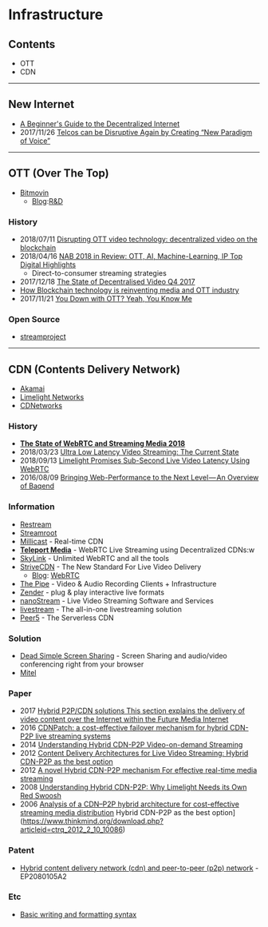 # Infrastructure

## Contents
- OTT
- CDN

---
## New Internet
- [A Beginner's Guide to the Decentralized Internet](http://www.electronicbeats.net/a-beginners-guide-to-the-decentralized-internet/)
- 2017/11/26 [Telcos can be Disruptive Again by Creating “New Paradigm of Voice”](https://medium.com/@PankajSinghV/telcos-can-be-disruptive-again-by-creating-new-paradigm-of-voice-829948923d0f)


---
## OTT (Over The Top)
- [Bitmovin](https://bitmovin.com/)
    - [Blog](https://bitmovin.com/blog/):[R&D](https://bitmovin.com/research/)


### History
- 2018/07/11 [Disrupting OTT video technology: decentralized video on the blockchain](https://www.linkedin.com/pulse/disrupting-ott-video-technology-decentralized-luke-carriere)
- 2018/04/16 [NAB 2018 in Review: OTT, AI, Machine-Learning, IP Top Digital Highlights](https://www.sportsvideo.org/2018/04/16/nab-show-in-review-ott-ai-machine-learning-ip-reign-as-digital-highlights/)
    - Direct-to-consumer streaming strategies
- 2017/12/18 [The State of Decentralised Video Q4 2017](https://medium.com/paratii/the-state-of-decentralised-video-q4-2017-42663ff94b28)
- [How Blockchain technology is reinventing media and OTT industry](https://streamhash.com/how-blockchain-technology-is-reinventing-media-and-ott-industry/)
- 2017/11/21 [You Down with OTT? Yeah, You Know Me](https://medium.com/@terezdotcc/you-down-with-ott-yeah-you-know-me-a88bfd338d7b)

### Open Source
- [streamproject](https://github.com/streamproject)


---
## CDN (Contents Delivery Network)
- [Akamai](https://www.akamai.com/)
- [Limelight Networks](https://www.limelight.com)
- [CDNetworks](https://www.kr.cdnetworks.com/)


### History
- **[The State of WebRTC and Streaming Media 2018](http://www.streamingmedia.com/Articles/Editorial/Featured-Articles/The-State-of-WebRTC-and-Streaming-Media-2018-124068.aspx)**
- 2018/03/23 [Ultra Low Latency Video Streaming: The Current State](https://www.zender.tv/news/2018/3/23/ultra-low-latency-streaming-the-current-state)
- 2018/09/13 [Limelight Promises Sub-Second Live Video Latency Using WebRTC](http://www.streamingmedia.com/Articles/News/Online-Video-News/Limelight-Promises-Sub-Second-Live-Video-Latency-Using-WebRTC--127392.aspx)
- 2016/08/09 [Bringing Web-Performance to the Next Level — An Overview of Baqend](https://medium.baqend.com/bringing-web-performance-to-the-next-level-an-overview-of-baqend-be3521bc2faf)


### Information
- [Restream](https://restream.io/)
- [Streamroot](https://streamroot.io/)
- [Millicast](https://millicast.com/) - Real-time CDN
- **[Teleport Media](https://teleport.media)** - WebRTC Live Streaming using Decentralized CDNs:w
- [SkyLink](https://skylink.io/) - Unlimited WebRTC and all the tools
- [StriveCDN](https://strivetech.io/) - The New Standard For Live Video Delivery
    - [Blog](https://strivetech.io/blog/): [WebRTC](https://strivetech.io/blog/webrtc/)
- [The Pipe](https://addpipe.com/) - Video & Audio Recording Clients + Infrastructure
- [Zender](https://www.zender.tv/) - plug & play interactive live formats
- [nanoStream](https://www.nanocosmos.de/) - Live Video Streaming Software and Services
- [livestream](https://livestream.com/) - The all-in-one livestreaming solution
- [Peer5](https://www.peer5.com/) - The Serverless CDN



### Solution
- [Dead Simple Screen Sharing](https://www.deadsimplescreensharing.com/) - Screen Sharing and audio/video conferencing right from your browser
- [Mitel](https://www.mitel.com)

### Paper
- 2017 [Hybrid P2P/CDN solutions This section explains the delivery of video content over the Internet within the Future Media Internet](https://tel.archives-ouvertes.fr/tel-01661592/document)
- 2016 [CDNPatch: a cost-effective failover mechanism for hybrid CDN-P2P live streaming systems](http://speed.cis.nctu.edu.tw/~ydlin/CDNPatch.pdf)
- 2014 [Understanding Hybrid CDN-P2P Video-on-demand Streaming](https://www.researchgate.net/publication/273161823_Unreeling_Xunlei_Kankan_Understanding_Hybrid_CDN-P2P_Video-on-demand_Streaming)    
- 2012 [Content Delivery Architectures for Live Video Streaming: Hybrid CDN-P2P as the best option](https://www.thinkmind.org/download.php?articleid=ctrq_2012_2_10_10086)
- 2012 [A novel Hybrid CDN-P2P mechanism For effective real-time media streaming](https://www-npa.lip6.fr/~fourmaux/Stages/HA.ACM_Rapport.pdf)
- 2008 [Understanding Hybrid CDN-P2P: Why Limelight Needs its Own Red Swoosh](http://citeseerx.ist.psu.edu/viewdoc/download?doi=10.1.1.219.1651&rep=rep1&type=pdf)
- 2006 [Analysis of a CDN–P2P hybrid architecture for cost-effective streaming media distribution](https://friends.cs.purdue.edu/pubs/MMSJ06.pdf)
Hybrid CDN-P2P as the best option](https://www.thinkmind.org/download.php?articleid=ctrq_2012_2_10_10086)

### Patent
- [Hybrid content delivery network (cdn) and peer-to-peer (p2p) network](https://patents.google.com/patent/EP2080105A2) - EP2080105A2


### Etc
- [Basic writing and formatting syntax](https://help.github.com/articles/basic-writing-and-formatting-syntax/)



